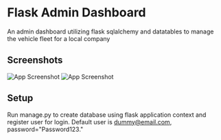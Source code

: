 
# Flask Admin Dashboard

An admin dashboard utilizing flask sqlalchemy and datatables to manage the vehicle fleet for a local company


## Screenshots

![App Screenshot](https://i.imgur.com/iXMbg4b.png)
![App Screenshot](https://imgur.com/pfJ9S7J.png)



## Setup

Run manage.py to create database using flask application context and register user for login.
Default user is dummy@email.com, password="Password123." 
